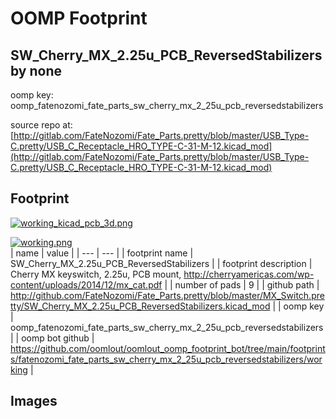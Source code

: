 # OOMP Footprint  
## SW_Cherry_MX_2.25u_PCB_ReversedStabilizers  by none  
  
oomp key: oomp_fatenozomi_fate_parts_sw_cherry_mx_2_25u_pcb_reversedstabilizers  
  
source repo at: [http://gitlab.com/FateNozomi/Fate_Parts.pretty/blob/master/USB_Type-C.pretty/USB_C_Receptacle_HRO_TYPE-C-31-M-12.kicad_mod](http://gitlab.com/FateNozomi/Fate_Parts.pretty/blob/master/USB_Type-C.pretty/USB_C_Receptacle_HRO_TYPE-C-31-M-12.kicad_mod)  
## Footprint  
  
[![working_kicad_pcb_3d.png](working_kicad_pcb_3d_600.png)](working_kicad_pcb_3d.png)  
  
[![working.png](working_600.png)](working.png)  
| name | value | 
| --- | --- | 
| footprint name | SW_Cherry_MX_2.25u_PCB_ReversedStabilizers | 
| footprint description | Cherry MX keyswitch, 2.25u, PCB mount, http://cherryamericas.com/wp-content/uploads/2014/12/mx_cat.pdf | 
| number of pads | 9 | 
| github path | http://github.com/FateNozomi/Fate_Parts.pretty/blob/master/MX_Switch.pretty/SW_Cherry_MX_2.25u_PCB_ReversedStabilizers.kicad_mod | 
| oomp key | oomp_fatenozomi_fate_parts_sw_cherry_mx_2_25u_pcb_reversedstabilizers | 
| oomp bot github | https://github.com/oomlout/oomlout_oomp_footprint_bot/tree/main/footprints/fatenozomi_fate_parts_sw_cherry_mx_2_25u_pcb_reversedstabilizers/working | 
## Images  
